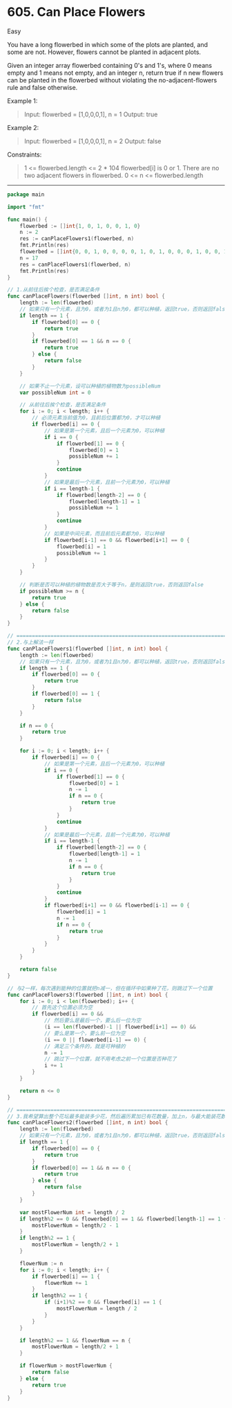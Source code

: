 # 605. Can Place Flowers

Easy

You have a long flowerbed in which some of the plots are planted, and some are not. However, flowers cannot be planted in adjacent plots.

Given an integer array flowerbed containing 0's and 1's, where 0 means empty and 1 means not empty, and an integer n, return true if n new flowers can be planted in the flowerbed without violating the no-adjacent-flowers rule and false otherwise.

 

Example 1:
> Input: flowerbed = [1,0,0,0,1], n = 1
Output: true

Example 2:
> Input: flowerbed = [1,0,0,0,1], n = 2
Output: false
 

Constraints:
> 1 <= flowerbed.length <= 2 * 104
flowerbed[i] is 0 or 1.
There are no two adjacent flowers in flowerbed.
0 <= n <= flowerbed.length

---

```go
package main

import "fmt"

func main() {
	flowerbed := []int{1, 0, 1, 0, 0, 1, 0}
	n := 2
	res := canPlaceFlowers1(flowerbed, n)
	fmt.Println(res)
	flowerbed = []int{0, 0, 1, 0, 0, 0, 0, 1, 0, 1, 0, 0, 0, 1, 0, 0, 1, 0, 1, 0, 1, 0, 0, 0, 1, 0, 1, 0, 1, 0, 0, 1, 0, 0, 0, 0, 0, 1, 0, 1, 0, 0, 0, 1, 0, 0, 1, 0, 0, 0, 1, 0, 0, 1, 0, 0, 1, 0, 0, 0, 1, 0, 0, 0, 0, 1, 0, 0, 1, 0, 0, 0, 0, 1, 0, 0, 0, 1, 0, 1, 0, 0, 0, 0, 0, 0}
	n = 17
	res = canPlaceFlowers1(flowerbed, n)
	fmt.Println(res)
}

// 1.从前往后挨个检查，是否满足条件
func canPlaceFlowers(flowerbed []int, n int) bool {
	length := len(flowerbed)
	// 如果只有一个元素，且为0，或者为1且n为0，都可以种植，返回true，否则返回false
	if length == 1 {
		if flowerbed[0] == 0 {
			return true
		}
		if flowerbed[0] == 1 && n == 0 {
			return true
		} else {
			return false
		}
	}

	// 如果不止一个元素，设可以种植的植物数为possibleNum
	var possibleNum int = 0

	// 从前往后挨个检查，是否满足条件
	for i := 0; i < length; i++ {
		// 必须元素当前值为0，且前后位置都为0，才可以种植
		if flowerbed[i] == 0 {
			// 如果是第一个元素，且后一个元素为0，可以种植
			if i == 0 {
				if flowerbed[1] == 0 {
					flowerbed[0] = 1
					possibleNum += 1
				}
				continue
			}
			// 如果是最后一个元素，且前一个元素为0，可以种植
			if i == length-1 {
				if flowerbed[length-2] == 0 {
					flowerbed[length-1] = 1
					possibleNum += 1
				}
				continue
			}
			// 如果是中间元素，而且前后元素都为0，可以种植
			if flowerbed[i-1] == 0 && flowerbed[i+1] == 0 {
				flowerbed[i] = 1
				possibleNum += 1
			}
		}
	}

	// 判断是否可以种植的植物数是否大于等于n，是则返回true，否则返回false
	if possibleNum >= n {
		return true
	} else {
		return false
	}
}

// ================================================================================================================================
// 2.与上解法一样
func canPlaceFlowers1(flowerbed []int, n int) bool {
	length := len(flowerbed)
	// 如果只有一个元素，且为0，或者为1且n为0，都可以种植，返回true，否则返回false
	if length == 1 {
		if flowerbed[0] == 0 {
			return true
		}
		if flowerbed[0] == 1 {
			return false
		}
	}

	if n == 0 {
		return true
	}

	for i := 0; i < length; i++ {
		if flowerbed[i] == 0 {
			// 如果是第一个元素，且后一个元素为0，可以种植
			if i == 0 {
				if flowerbed[1] == 0 {
					flowerbed[0] = 1
					n -= 1
					if n == 0 {
						return true
					}
				}
				continue
			}
			// 如果是最后一个元素，且前一个元素为0，可以种植
			if i == length-1 {
				if flowerbed[length-2] == 0 {
					flowerbed[length-1] = 1
					n -= 1
					if n == 0 {
						return true
					}
				}
				continue
			}
			if flowerbed[i+1] == 0 && flowerbed[i-1] == 0 {
				flowerbed[i] = 1
				n -= 1
				if n == 0 {
					return true
				}
			}
		}
	}

	return false
}

// 与2一样，每次遇到能种的位置就把n减一，但在循环中如果种了花，则跳过下一个位置
func canPlaceFlowers3(flowerbed []int, n int) bool {
	for i := 0; i < len(flowerbed); i++ {
		// 首先这个位置必须为空
		if flowerbed[i] == 0 &&
			// 然后要么是最后一个，要么后一位为空
			(i == len(flowerbed)-1 || flowerbed[i+1] == 0) &&
			// 要么是第一个，要么前一位为空
			(i == 0 || flowerbed[i-1] == 0) {
			// 满足三个条件的，就是可种植的
			n -= 1
			// 跳过下一个位置，就不用考虑之前一个位置是否种花了
			i += 1
		}
	}

	return n <= 0
}

// ================================================================================================================================
// 3.我希望算出整个花坛最多能装多少花，然后遍历累加已有花数量，加上n，与最大能装花数量对比（X）
func canPlaceFlowers2(flowerbed []int, n int) bool {
	length := len(flowerbed)
	// 如果只有一个元素，且为0，或者为1且n为0，都可以种植，返回true，否则返回false
	if length == 1 {
		if flowerbed[0] == 0 {
			return true
		}
		if flowerbed[0] == 1 && n == 0 {
			return true
		} else {
			return false
		}
	}

	var mostFlowerNum int = length / 2
	if length%2 == 0 && flowerbed[0] == 1 && flowerbed[length-1] == 1 {
		mostFlowerNum = length/2 - 1
	}
	if length%2 == 1 {
		mostFlowerNum = length/2 + 1
	}

	flowerNum := n
	for i := 0; i < length; i++ {
		if flowerbed[i] == 1 {
			flowerNum += 1
		}
		if length%2 == 1 {
			if (i+1)%2 == 0 && flowerbed[i] == 1 {
				mostFlowerNum = length / 2
			}
		}
	}

	if length%2 == 1 && flowerNum == n {
		mostFlowerNum = length/2 + 1
	}

	if flowerNum > mostFlowerNum {
		return false
	} else {
		return true
	}
}

```